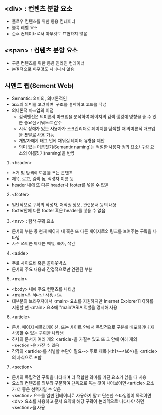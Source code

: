 ##  &lt;div&gt; : 컨텐츠 분할 요소

- 플로우 컨텐츠를 위한 통용 컨테이너
- 블록 레벨 요소
- 순수 컨테이너로서 아무것도 표현하지 않음

## &lt;span&gt; : 컨텐츠 분할 요소

- 구문 컨텐츠를 위한 통용 인라인 컨테이너
- 본질적으로 아무것도 나타나지 않음

## 시멘트 웹(Sement Web)

- Semantic: 의미의, 의미론적인
- 요소의 의미를 고려하여, 구조를 설계하고 코드를 작성
- 의미론적 마크업의 이점
  - 검색엔진은 의미론적 마크업을 분석하여 페이지의 검색 랭킹에 영향을 줄 수 있는 중요한 키워드로 간주
  - 시각 장애가 있는 사용자가 스크린리더로 페이지를 탐색할 때 의미론적 마크업을 푯말로 사용 가능
  - 개발자에게 태그 안에 채워질 데이터 유형을 제안
  - 의미 있는 이름짓기(Semantic naming)는 적절한 사용자 정의 요소/ 구성 요소의 이름짓기(naming)을 반영

  
 
1. &lt;header&gt;

- 소개 및 탐색에 도움을 주는 콘텐츠
- 제목, 로고, 검색 폼, 작성자 이름 등
- header 내에 또 다른 header나 footer를 넣을 수 없음

2. &lt;footer&gt;

- 일반적으로 구획의 작성자, 저작권 정보, 관련문서 등의 내용
- footer안에 다른 footer 혹은 header를 넣을 수 없음

3. &lt;nav&gt; : 탐색 구획 요소

- 문서의 부분 중 현재 페이지 내 혹은 또 다른 페이지로의 링크를 보여주는 구획을 나타냄
- 자주 쓰이는 예제는 메뉴, 목차, 색인

4. &lt;aside&gt;

- 주로 사이드바 혹은 콜아웃박스
-  문서의 주요 내용과 간접적으로만 연관된 부분

5. &lt;main&gt;

- &lt;body&gt; 내에 주요 컨텐츠를 나타냄
-  &lt;main&gt;은 하나만 사용 가능
- 대부분의 브라우저에서 &lt;main&gt; 요소를 지원하지만 Internet Explorer11 이하를 지원할 땐 &lt;main&gt; 요소에 "main"ARIA 역할을 명시해 사용

6. &lt;article&gt;

- 문서, 페이지 애플리케이션, 또는 사이트 안에서 독립적으로 구분해 배포하거나 재사용할 수 있는 구획을 나타냄
- 하나의 문서가 여러 개의 &lt;article&gt;을 가질수 있고 또 그 안에 여러 개의 &lt;section&gt;을 가질 수 있음
- 각각의 &lt;article&gt;를 식별할 수단이 필요--> 주로 제목 (&lt;h1&gt;~&lt;h6&gt;)을 &lt;article&gt;의 자식으로 포함

7. &lt;section&gt;

- 문서의 독립적인 구획을 나타내며 더 적합한 의미를 가진 요소가 없을 때 사용
- 요소의 컨텐츠를 외부와 구분하여 단독으로 묶는 것이 나아보이면 &lt;article&gt; 요소가 더 좋은 선택지일 수 있음
- &lt;section&gt; 요소를  일반 컨테이너로 사용하지 말고 단순한 스타일링이 목적이면 &lt;div&gt; 요소를 사용하고 문서 요약에 해당 구획이 논리적으로 나타나야 하면 &lt;section&gt;을 사용















